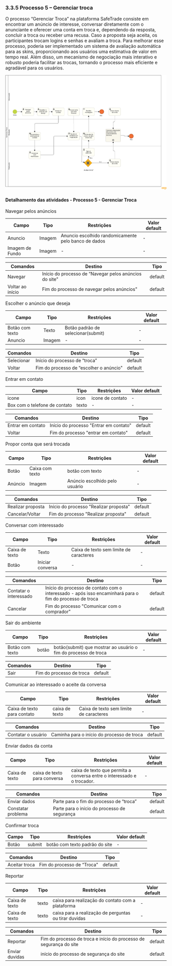 ### 3.3.5 Processo 5 – Gerenciar troca
O processo “Gerenciar Troca” na plataforma SafeTrade consiste em encontrar um anúncio de interesse, conversar diretamente com o anunciante e oferecer uma conta em troca e, dependendo da resposta, concluir a troca ou receber uma recusa. Caso a proposta seja aceita, os participantes trocam logins e senhas e avaliam a troca. Para melhorar esse processo, poderia ser implementado um sistema de avaliação automática para as skins, proporcionando aos usuários uma estimativa de valor em tempo real. Além disso, um mecanismo de negociação mais interativo e robusto poderia facilitar as trocas, tornando o processo mais eficiente e agradável para os usuários.

![Processo 5 - Gerenciar Troca](<images/Gerenciar Troca Diagrama.png>)

#### Detalhamento das atividades - Processo 5 - Gerenciar Troca
Navegar pelos anúncios

| Campo   | Tipo       | Restrições                                                                  | Valor default |
| ----------- | -------------- | ------------------------------------------------------------------------------- | ----------------- |
| Anuncio      | Imagem  | Anuncio escolhido randomicamente pelo banco de dados                                                             | -                 |
| Imagem de Fundo   | Imagem | -                                                                     | -                 |

| Comandos         |  Destino                                        | Tipo           |
| -------------------- | --------------------------------------------------- | ----------         |
| Navegar            | Início do processo de “Navegar pelos anúncios do site"  | default            |
| Voltar ao início             | Fim do processo de navegar pelos anúncios"  | default            |



Escolher o anúncio que deseja

| Campo   | Tipo       | Restrições                                                                  | Valor default |
| ----------- | -------------- | ------------------------------------------------------------------------------- | ----------------- |
| Botão com texto     | Texto  | Botão padrão de selecionar(submit)                                                               | -                 |
| Anuncio   | Imagem | -                                                                     | -                 |

| Comandos         |  Destino                                        | Tipo           |
| -------------------- | --------------------------------------------------- | ----------         |
| Selecionar              | Início do processo de “troca”  | default            |
| Voltar           | Fim do processo de “escolher o anúncio"  | default            |


Entrar em contato

| Campo   | Tipo       | Restrições                                                                  | Valor default |
| ----------- | -------------- | ------------------------------------------------------------------------------- | ----------------- |
| icone      | icon  | icone de contato                                                               | -                 |
| Box com o telefone de contato   | texto | -                                                                     | -                 |

| Comandos         |  Destino                                        | Tipo           |
| -------------------- | --------------------------------------------------- | ----------         |
| Entrar em contato              | Início do processo "Entrar em contato"  | default            |
| Voltar            | Fim do processo "entrar em contato"  | default            |


Propor conta que será trocada

| Campo   | Tipo       | Restrições                                                                  | Valor default |
| ----------- | -------------- | ------------------------------------------------------------------------------- | ----------------- |
| Botão     | Caixa com texto | botão com texto                                                        | -                 |
| Anúncio   | Imagem | Anúncio escolhido pelo usuário                                                                   | -                 |

| Comandos         |  Destino                                        | Tipo           |
| -------------------- | --------------------------------------------------- | ----------         |
| Realizar proposta             | Início do processo "Realizar proposta"  | default            |
| Cancelar/Voltar           | Fim do processo "Realizar proposta"  | default            |


Conversar com interessado

| Campo   | Tipo       | Restrições                                                                  | Valor default |
| ----------- | -------------- | ------------------------------------------------------------------------------- | ----------------- |
| Caixa de texto      | Texto  | Caixa de texto sem limite de caracteres                                                             | -                 |
| Botão   | Iniciar conversa | -                                                                     | -                 |

| Comandos         |  Destino                                        | Tipo           |
| -------------------- | --------------------------------------------------- | ----------         |
| Contatar o interessado              | Início do processo de contato com o interessado - após isso encaminhará para o fim do processo de troca  | default            |
| Cancelar          | Fim do processo "Comunicar com o comprador"  | default            |


Sair do ambiente

| Campo   | Tipo       | Restrições                                                                  | Valor default |
| ----------- | -------------- | ------------------------------------------------------------------------------- | ----------------- |
|   Botão com texto   | botão  | botão(submit) que mostrar ao usuário o fim do processo de troca                                                           | -                 |


| Comandos         |  Destino                                        | Tipo           |
| -------------------- | --------------------------------------------------- | ----------         |
| Sair            | Fim do processo de troca  | default            |



Comunicar ao interessado o aceite da conversa

| Campo   | Tipo       | Restrições                                                                  | Valor default |
| ----------- | -------------- | ------------------------------------------------------------------------------- | ----------------- |
| Caixa de texto para contato      | caixa de texto  | Caixa de texto sem limite de caracteres                                                               | -                 |

| Comandos         |  Destino                                        | Tipo           |
| -------------------- | --------------------------------------------------- | ----------         |
| Contatar o usuário              | Caminha para o início do processo de troca  | default     |



Enviar dados da conta

| Campo   | Tipo       | Restrições                                                                  | Valor default |
| ----------- | -------------- | ------------------------------------------------------------------------------- | ----------------- |
| Caixa de texto      | caixa de texto para conversa  | caixa de texto que permita a conversa entre o interessado e o trocador.                                                      | -                 |

| Comandos         |  Destino                                        | Tipo           |
| -------------------- | --------------------------------------------------- | ----------         |
| Enviar dados             | Parte para o fim do processo de “troca”  | default            |
| Constatar problema           | Parte para o início do processo de segurança  | default            |



Confirmar troca

| Campo   | Tipo       | Restrições                                                                  | Valor default |
| ----------- | -------------- | ------------------------------------------------------------------------------- | ----------------- |
| Botão     | submit  | botão com texto padrão do site                                                               | -                 |

| Comandos         |  Destino                                        | Tipo           |
| -------------------- | --------------------------------------------------- | ----------         |
| Aceitar troca              | Fim do processo de “Troca"  | default            |




Reportar

| Campo   | Tipo       | Restrições                                                                  | Valor default |
| ----------- | -------------- | ------------------------------------------------------------------------------- | ----------------- |
| Caixa de texto     | texto  | caixa para realização do contato com a plataforma                                                              | -                 |
| Caixa de texto   | texto | caixa para a realização de perguntas ou tirar duvidas                                                                | -                 |

| Comandos         |  Destino                                        | Tipo           |
| -------------------- | --------------------------------------------------- | ----------         |
| Reportar              | Fim do processo de troca e início do processo de segurança do site  | default            |
| Enviar duvidas             | início do processo de segurança do site  | default            |
